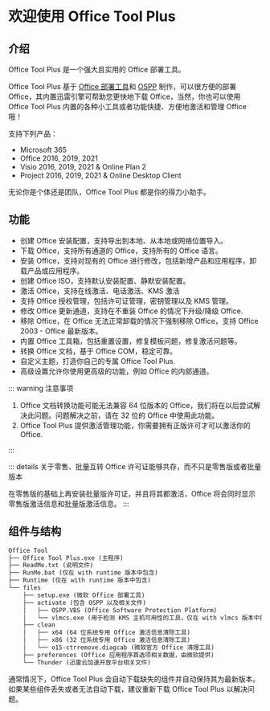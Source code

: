 # 欢迎使用 Office Tool Plus

## 介绍

Office Tool Plus 是一个强大且实用的 Office 部署工具。

Office Tool Plus 基于 [Office 部署工具](https://aka.ms/ODT)和 [OSPP](https://docs.microsoft.com/en-us/DeployOffice/vlactivation/tools-to-manage-volume-activation-of-office) 制作，可以很方便的部署 Office，其内置迅雷引擎可帮助您更快地下载 Office，当然，你也可以使用 Office Tool Plus 内置的各种小工具或者功能快捷、方便地激活和管理 Office 哦！

支持下列产品：

- Microsoft 365
- Office 2016, 2019, 2021
- Visio 2016, 2019, 2021 & Online Plan 2
- Project 2016, 2019, 2021 & Online Desktop Client

无论你是个体还是团队，Office Tool Plus 都是你的得力小助手。

## 功能

- 创建 Office 安装配置，支持导出到本地、从本地或网络位置导入。
- 下载 Office，支持所有通道的 Office，支持所有的 Office 语言。
- 安装 Office，支持对现有的 Office 进行修改，包括新增产品和应用程序，卸载产品或应用程序。
- 创建 Office ISO，支持默认安装配置、静默安装配置。
- 激活 Office，支持在线激活、电话激活、KMS 激活
- 支持 Office 授权管理，包括许可证管理，密钥管理以及 KMS 管理。
- 修改 Office 更新通道，支持在不重装 Office 的情况下升级/降级 Office.
- 移除 Office，在 Office 无法正常卸载的情况下强制移除 Office，支持 Office 2003 - Office 最新版本。
- 内置 Office 工具箱，包括重置设置，修复模板问题，修复激活问题等。
- 转换 Office 文档，基于 Office COM，稳定可靠。
- 自定义主题，打造你自己的专属 Office Tool Plus.
- 高级设置允许你使用更高级的功能，例如 Office 的内部通道。

::: warning 注意事项

1. Office 文档转换功能可能无法兼容 64 位版本的 Office，我们将在以后尝试解决此问题。问题解决之前，请在 32 位的 Office 中使用此功能。
2. Office Tool Plus 提供激活管理功能，你需要拥有正版许可才可以激活你的 Office.

:::

::: details 关于零售、批量互转
Office 许可证能够共存，而不只是零售版或者批量版本

在零售版的基础上再安装批量版许可证，并且将其都激活，Office 将会同时显示零售版激活信息和批量版激活信息。
:::

## 组件与结构

``` txt
Office Tool
├── Office Tool Plus.exe (主程序)
├── ReadMe.txt (说明文件)
├── RunMe.bat (仅在 with runtime 版本中包含)
├── Runtime (仅在 with runtime 版本中包含)
└── files
    ├── setup.exe (微软 Office 部署工具)
    ├── activate (包含 OSPP 以及相关文件)
    │   ├── OSPP.VBS (Office Software Protection Platform)
    │   └── vlmcs.exe (用于检测 KMS 主机可用性的工具，仅在 with vlmcs 版本中提供)
    ├── clean
    │   ├── x64 (64 位系统专用 Office 激活信息清除工具)
    │   ├── x86 (32 位系统专用 Office 激活信息清除工具)
    │   └── o15-ctrremove.diagcab (微软官方 Office 清理工具)
    ├── preferences (Office 应用程序首选项相关数据，由微软提供)
    └── Thunder (迅雷云加速开放平台相关文件)
```

通常情况下，Office Tool Plus 会自动下载缺失的组件并自动保持其为最新版本。如果某些组件丢失或者无法自动下载，建议重新下载 Office Tool Plus 以解决问题。

